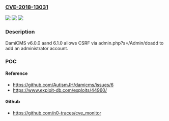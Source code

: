 ### [CVE-2018-13031](https://cve.mitre.org/cgi-bin/cvename.cgi?name=CVE-2018-13031)
![](https://img.shields.io/static/v1?label=Product&message=n%2Fa&color=blue)
![](https://img.shields.io/static/v1?label=Version&message=n%2Fa&color=blue)
![](https://img.shields.io/static/v1?label=Vulnerability&message=n%2Fa&color=brighgreen)

### Description

DamiCMS v6.0.0 aand 6.1.0 allows CSRF via admin.php?s=/Admin/doadd to add an administrator account.

### POC

#### Reference
- https://github.com/AutismJH/damicms/issues/6
- https://www.exploit-db.com/exploits/44960/

#### Github
- https://github.com/n0-traces/cve_monitor

